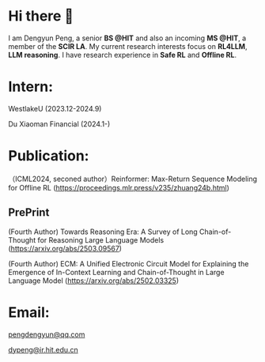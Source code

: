 <H1>Hi there 👋</H1>

I am Dengyun Peng, a senior **BS @HIT** and also an incoming **MS @HIT**, a member of the **SCIR LA**.
My current research interests focus on **RL4LLM**, **LLM reasoning**. I have research experience in **Safe RL** and **Offline RL**.

<H1>Intern:</H1>

WestlakeU (2023.12-2024.9)

Du Xiaoman Financial (2024.1-)

<H1>Publication:</H1>

（ICML2024, seconed author）Reinformer: Max-Return Sequence Modeling for Offline RL (https://proceedings.mlr.press/v235/zhuang24b.html)

<H2>PrePrint</H2>

(Fourth Author) Towards Reasoning Era: A Survey of Long Chain-of-Thought for Reasoning Large Language Models (https://arxiv.org/abs/2503.09567)

(Fourth Author) ECM: A Unified Electronic Circuit Model for Explaining the Emergence of In-Context Learning and Chain-of-Thought in Large Language Model (https://arxiv.org/abs/2502.03325)

<H1>Email:</H1>

pengdengyun@qq.com

dypeng@ir.hit.edu.cn
